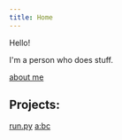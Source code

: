 ```yaml
---
title: Home
---
```

Hello!

I'm a person who does stuff.

[about me](aboutme)


## Projects:
[run.py](http://runpy.oddcell.ca)
[a:bc](http://abc.oddcell.ca)
